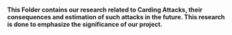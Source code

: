 #### This Folder contains our research related to Carding Attacks, their consequences and estimation of such attacks in the future. This research is done to emphasize the significance of our project. 
